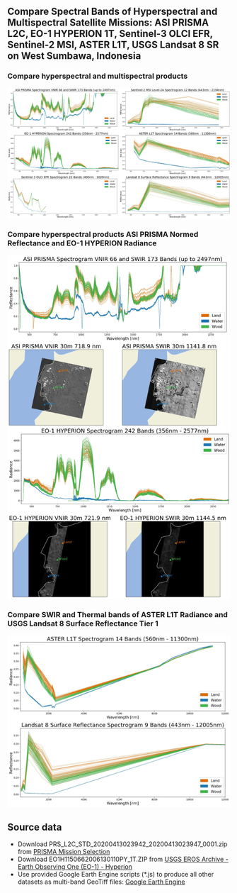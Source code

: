 ## Compare Spectral Bands of Hyperspectral and Multispectral Satellite Missions: ASI PRISMA L2C, EO-1 HYPERION 1T, Sentinel-3 OLCI EFR, Sentinel-2 MSI, ASTER L1T, USGS Landsat 8 SR on West Sumbawa, Indonesia

### Compare hyperspectral and multispectral products

![Compare hyperspectral and multispectral products on West Sumbawa, Indonesia](Spectrograms.jpg)

### Compare hyperspectral products ASI PRISMA Normed Reflectance and EO-1 HYPERION Radiance

![Compare hyperspectral products ASI PRISMA Normed Reflectance and EO-1 HYPERION Radiance on West Sumbawa, Indonesia](ASI_PRISMA_EO1_HYPERION.jpg)

### Compare SWIR and Thermal bands of ASTER L1T Radiance and USGS Landsat 8 Surface Reflectance Tier 1

![Compare SWIR and Thermal bands of ASTER L1T Radiance and USGS Landsat 8 Surface Reflectance Tier 1 on West Sumbawa, Indonesia](Spectrograms_FULL.jpg)

## Source data

* Download PRS_L2C_STD_20200413023942_20200413023947_0001.zip from [PRISMA Mission Selection](http://prisma.asi.it/missionselect/)
* Download EO1H1150662006130110PY_1T.ZIP from [USGS EROS Archive - Earth Observing One (EO-1) - Hyperion](https://www.usgs.gov/centers/eros/science/usgs-eros-archive-earth-observing-one-eo-1-hyperion?qt-science_center_objects=4#qt-science_center_objects)
* Use provided Google Earth Engine scripts (\*.js) to produce all other datasets as multi-band GeoTiff files: [Google Earth Engine](https://code.earthengine.google.com/)
